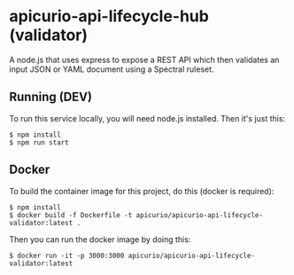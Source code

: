 # apicurio-api-lifecycle-hub (validator)
A node.js that uses express to expose a REST API which then validates an input
JSON or YAML document using a Spectral ruleset.

## Running (DEV)
To run this service locally, you will need node.js installed.  Then it's just this:

```
$ npm install
$ npm run start
```

## Docker
To build the container image for this project, do this (docker is required):

```
$ npm install
$ docker build -f Dockerfile -t apicurio/apicurio-api-lifecycle-validator:latest .
```

Then you can run the docker image by doing this:

```
$ docker run -it -p 3000:3000 apicurio/apicurio-api-lifecycle-validator:latest
```